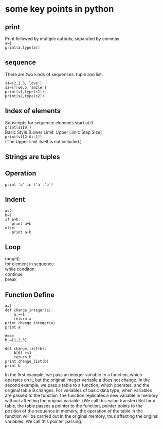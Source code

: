 # some key points in python

## print 
Print followed by multiple outputs, separated by commas  
`a=1`  
`print(a,type(a))`
    
## sequence
There are two kinds of sequences: tuple and list.
    
```
s1=(2,1.3,'love')
s2=[True,5,'smile']
print(s1,type(s1))
print(s2,type(s2))
```
## Index of elements
Subscripts for sequence elements start at 0  
`print(s1[0])`  
Basic Style [Lower Limit: Upper Limit: Step Size]  
`print(s1[2:0:-1])`  
(The Upper limit itself is not included.)

## Strings are tuples

## Operation
`print 'a' in ['a','b']`

## Indent
```
a=2  
b=1  
if a>b:
   print a+b
else:
   print a-b  
```
## Loop
range()  
for element in sequence  
while conditon:  
continue  
break  

## Function Define
```
a=1
def change_integer(a):
    a +=1
    return a
print change_integer(a)
print a

#===
b =[1,2,3]

def change_list(b):
	b[0] +=1
	return b
print change_list(b)
print b
```
In the first example, we pass an integer variable to a function, which operates on it, but the original integer variable a does not change.
In the second example, we pass a table to a function, which operates, and the original table B changes.
For variables of basic data type, when variables are passed to the function, the function replicates a new variable in memory without affecting the original variable. (We call this value transfer)
	But for a table, the table passes a pointer to the function, pointer points to the position of the sequence in memory, the operation of the table in the function will be carried out in the original memory, thus affecting the original variables. We call this pointer passing.
